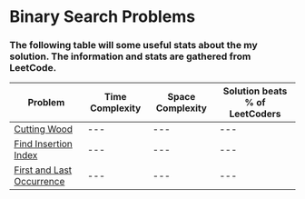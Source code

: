 # **Binary Search Problems**

### The following table will some useful stats about the my solution. The information and stats are gathered from LeetCode.

| Problem | Time Complexity | Space Complexity | Solution beats % of LeetCoders |
| --- | --- | --- | --- |
| [Cutting Wood](https://github.com/adamg8539/dsa/blob/main/dsa-problems/binary-search/cuttingWood.py) | --- | --- | --- |
| [Find Insertion Index](https://github.com/adamg8539/dsa/blob/main/dsa-problems/binary-search/findInsertionIndex.py) | --- | --- | --- |
| [First and Last Occurrence](https://github.com/adamg8539/dsa/blob/main/dsa-problems/binary-search/firstAndLastOccurance.py) | --- | --- | --- |
